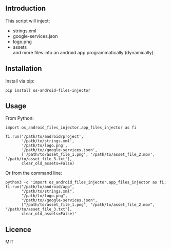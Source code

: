 Introduction
------------

This script will inject:
* strings.xml
* google-services.json
* logo.png 
* assets\
and more files into an android app programmatically (dynamically).

## Installation
Install via pip:

    pip install os-android-files-injector

## Usage       
From Python:
    
    import os_android_files_injector.app_files_injector as fi
    
    fi.run('/path/to/android/project',
           '/path/to/strings.xml',
           '/path/to/logo.png',
           '/path/to//google-services.json',
           ['/path/to/asset_file_1.png', '/path/to/asset_file_2.mov', '/path/to/asset_file_3.txt'],
           clear_old_assets=False)
  
Or from the command line:

    python3 -c 'import os_android_files_injector.app_files_injector as fi; 
    fi.run("/path/to/android/app",
           "/path/to/strings.xml",
           "/path/to/logo.png",
           "/path/to//google-services.json",
           ["/path/to/asset_file_1.png", "/path/to/asset_file_2.mov", "/path/to/asset_file_3.txt"],
           clear_old_assets=False)'


## Licence
MIT